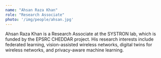 ```yaml
---
name: "Ahsan Raza Khan"
role: "Research Associate"
photo: '/img/people/ahsan.jpg'
---
```

Ahsan Raza Khan is a Research Associate at the SYSTRON lab, which is funded by the EPSRC CHEDDAR project. His research interests include federated learning, vision-assisted wireless networks, digital twins for wireless networks, and privacy-aware machine learning.